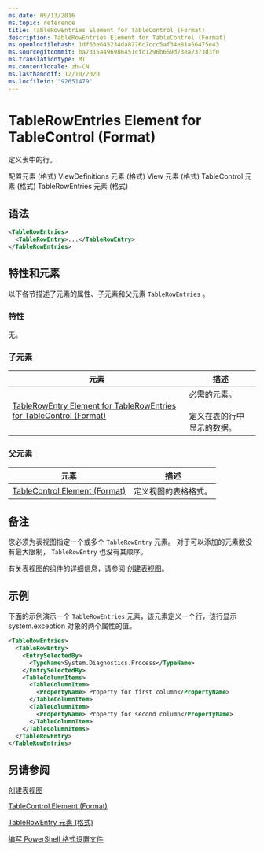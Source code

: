 ```yaml
---
ms.date: 09/13/2016
ms.topic: reference
title: TableRowEntries Element for TableControl (Format)
description: TableRowEntries Element for TableControl (Format)
ms.openlocfilehash: 1df63e645234da8276c7ccc5af34e81a56475e43
ms.sourcegitcommit: ba7315a496986451cfc1296b659d73ea2373d3f0
ms.translationtype: MT
ms.contentlocale: zh-CN
ms.lasthandoff: 12/10/2020
ms.locfileid: "92651479"
---
```

# <a name="tablerowentries-element-for-tablecontrol-format"></a>TableRowEntries Element for TableControl (Format)

定义表中的行。

配置元素 (格式) ViewDefinitions 元素 (格式) View 元素 (格式) TableControl 元素 (格式) TableRowEntries 元素 (格式) 

## <a name="syntax"></a>语法

```xml
<TableRowEntries>
  <TableRowEntry>...</TableRowEntry>
</TableRowEntries>
```

## <a name="attributes-and-elements"></a>特性和元素

以下各节描述了元素的属性、子元素和父元素 `TableRowEntries` 。

### <a name="attributes"></a>特性

无。

### <a name="child-elements"></a>子元素

|元素|描述|
|-------------|-----------------|
|[TableRowEntry Element for TableRowEntries for TableControl (Format)](./tablerowentry-element-for-tablerowentries-for-tablecontrol-format.md)|必需的元素。<br /><br /> 定义在表的行中显示的数据。|

### <a name="parent-elements"></a>父元素

|元素|描述|
|-------------|-----------------|
|[TableControl Element (Format)](./tablecontrol-element-format.md)|定义视图的表格格式。|

## <a name="remarks"></a>备注

您必须为表视图指定一个或多个 `TableRowEntry` 元素。 对于可以添加的元素数没有最大限制， `TableRowEntry` 也没有其顺序。

有关表视图的组件的详细信息，请参阅 [创建表视图](./creating-a-table-view.md)。

## <a name="example"></a>示例

下面的示例演示一个 `TableRowEntries` 元素，该元素定义一个行，该行显示 system.exception 对象的两[](/dotnet/api/System.Diagnostics.Process)个属性的值。

```xml
<TableRowEntries>
  <TableRowEntry>
    <EntrySelectedBy>
      <TypeName>System.Diagnostics.Process</TypeName>
    </EntrySelectedBy>
    <TableColumnItems>
      <TableColumnItem>
        <PropertyName> Property for first column</PropertyName>
      </TableColumnItem>
      <TableColumnItem>
        <PropertyName> Property for second column</PropertyName>
      </TableColumnItem>
    </TableColumnItems>
  </TableRowEntry>
</TableRowEntries>

```

## <a name="see-also"></a>另请参阅

[创建表视图](./creating-a-table-view.md)

[TableControl Element (Format)](./tablecontrol-element-format.md)

[TableRowEntry 元素 (格式) ](./tablerowentry-element-for-tablerowentries-for-tablecontrol-format.md)

[编写 PowerShell 格式设置文件](./writing-a-powershell-formatting-file.md)
